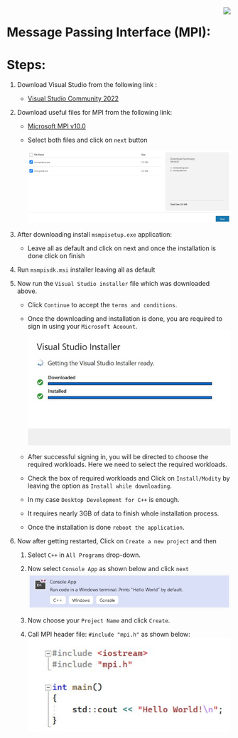<img src="icon.png" align="right" />

# Message Passing Interface (MPI):

# Steps:

1.  Download Visual Studio from the following link :

    - [Visual Studio Community 2022](https://visualstudio.microsoft.com/thank-you-downloading-visual-studio/?sku=Community&channel=Release&version=VS2022&source=VSLandingPage&cid=2021&passive=false)

2.  Download useful files for MPI from the following link:

    - [Microsoft MPI v10.0](https://www.microsoft.com/en-us/download/details.aspx?id=57467)

    * Select both files and click on `next` button
    
      <img src="1.jpg" width="500"/>

3.  After downloading install `msmpisetup.exe` application:
    - Leave all as default and click on next and once the installation is done click on finish
4.  Run `msmpisdk.msi` installer leaving all as default

5.  Now run the `Visual Studio installer` file which was downloaded above.

    - Click `Continue` to accept the `terms and conditions`.
    - Once the downloading and installation is done, you are required to sign in using your `Microsoft Acoount`.
      <img src="2.jpg" width="500"/>

    - After successful signing in, you will be directed to choose the required workloads. Here we need to select the required workloads.
    - Check the box of required workloads and Click on `Install/Modity` by leaving the option as `Install while downloading`.
    - In my case `Desktop Development for C++` is enough.
    - It requires nearly 3GB of data to finish whole installation process.
    - Once the installation is done `reboot the application`.

6.  Now after getting restarted, Click on `Create a new project` and then

    1. Select `C++` in `All Programs` drop-down.
    
    2. Now select `Console App` as shown below and click `next`
       <img src="3.jpg" width="500"/>

    3. Now choose your `Project Name` and click `Create`.
  
    4. Call MPI header file: `#include "mpi.h"` as shown below:
       <img src="4.jpg" width="500" align='left'/>
       
       

---
    5. Now navigate to project properties:
       <img src="5.jpg" width="700" height="400px"/>

    6.

    <figure class="video_container">
      <video controls="true" allowfullscreen="true" poster="path/to/poster_image.png">
    <source src="v1.mp4" type="video/mp4">
      </video>
    </figure>

    
